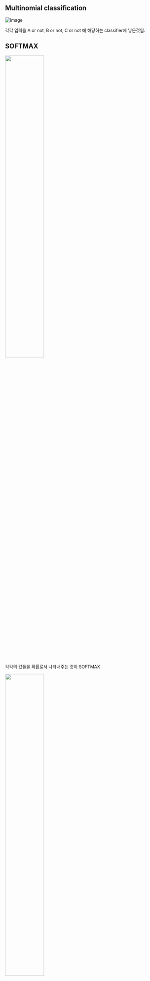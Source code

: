 ## Multinomial classification
![image](https://user-images.githubusercontent.com/92671224/148333752-49ec5980-9296-4436-8318-eb6b8cf8825e.png)  

각각 입력을 A or not, B or not, C or not 에 해당하는 classifier에 넣은것임.  

## SOFTMAX  
<img src="https://user-images.githubusercontent.com/92671224/148333902-8436169c-a7a0-4b93-96e6-c3c7e3375a7f.png"  width="50%"  height="50%"/>  

각각의 값들을 확률로서 나타내주는 것이 SOFTMAX

<img src="https://user-images.githubusercontent.com/92671224/148333953-a347487f-4ecf-474b-a76b-81028f11f73b.png"  width="50%"  height="50%"/>  

Hot encoding을 통해서 값 하나를 고르게 되는 것임  


## Cost function  

<img src="https://user-images.githubusercontent.com/92671224/148334807-6430e069-1092-4166-8693-59cc82e8475d.png" width="50%" height="50%"/>

좌측은 예측값(확률), 우측은 실제값  

![image](https://user-images.githubusercontent.com/92671224/148341616-5b3460e5-0e37-40e8-b59a-43fddafe0219.png)  

-log 함수  

